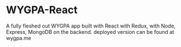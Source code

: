 # WYGPA-React
A fully fleshed out WYGPA app built with React with Redux, with Node, Express, MongoDB on the backend.
deployed version can be found at wygpa.me
